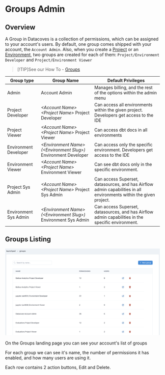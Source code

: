# Groups Admin

## Overview

A Group in Datacoves is a collection of permissions, which can be assigned to your account's users.
By default, one group comes shipped with your account, the `Account Admin`. Also, when you create a [Project](/reference/admin-menu/projects.md) or an [Environment](/reference/admin-menu/environments.md), two groups are created for each of them: `Project/Environment Developer` and `Project/Environment Viewer`

>[!TIP]See our How To - [Groups](how-tos/datacoves/admin/how_to_groups.md)

| Group type           | Group Name                                            | Default Privileges                                                                                                 |
|----------------------|-------------------------------------------------------|--------------------------------------------------------------------------------------------------------------------|
| Admin                | Account Admin                                         | Manages billing, and the rest of the options within the admin menu                                                 |
| Project Developer    | _\<Account Name\> \<Project Name\>_ Project Developer | Can access all environments within the given project. Developers get access to the IDE                             |
| Project Viewer       | _\<Account Name\> \<Project Name\>_ Project Viewer    | Can access dbt docs in all environments                                                                            |
| Environment Developer| _\<Environment Name\> (\<Environment Slug\>)_ Environment Developer | Can access only the specific environment. Developers get access to the IDE                                         |
| Environment Viewer   | _\<Account Name\> \<Project Name\>_ Environment Viewer| Can see dbt docs only in the specific environment.                                                                 |
| Project Sys Admin    | _\<Account Name\> \<Project Name\>_ Project Sys Admin | Can access Superset, datasources, and has Airflow admin capabilities in all environments within the given project. |
| Environment Sys Admin| _\<Environment Name\> (\<Environment Slug\>)_ Environment Sys Admin | Can access Superset, datasources, and has Airflow admin capabilities in the specific environment.                  |

## Groups Listing

![Groups Listing](./assets/groups_listing.png)

On the Groups landing page you can see your account's list of groups

For each group we can see it's name, the number of permissions it has enabled, and how many users are using it.

Each row contains 2 action buttons, Edit and Delete.